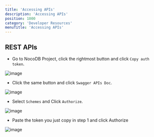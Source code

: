 ```yaml
---
title: 'Accessing APIs'
description: 'Accessing APIs'
position: 1000
category: 'Developer Resources'
menuTitle: 'Accessing APIs'
---
```


## REST APIs

- Go to NocoDB Project, click the rightmost button and click ``Copy auth token``.

![image](https://user-images.githubusercontent.com/35857179/126187328-745943f2-c780-4109-b967-1b3f1c4a1dcd.png)

- Click the same button and click ``Swagger APIs Doc``.

![image](https://user-images.githubusercontent.com/35857179/126187534-32c41de9-f17d-4f95-9acc-88aaed044b36.png)

- Select ``Schemes`` and Click ``Authorize``.

![image](https://user-images.githubusercontent.com/35857179/126188482-f3aacabf-dbc5-41a8-a190-9f225347ebd1.png)

- Paste the token you just copy in step 1 and click Authorize

![image](https://user-images.githubusercontent.com/35857179/126188510-b3790348-6809-4182-911a-a4031ace2fd2.png)